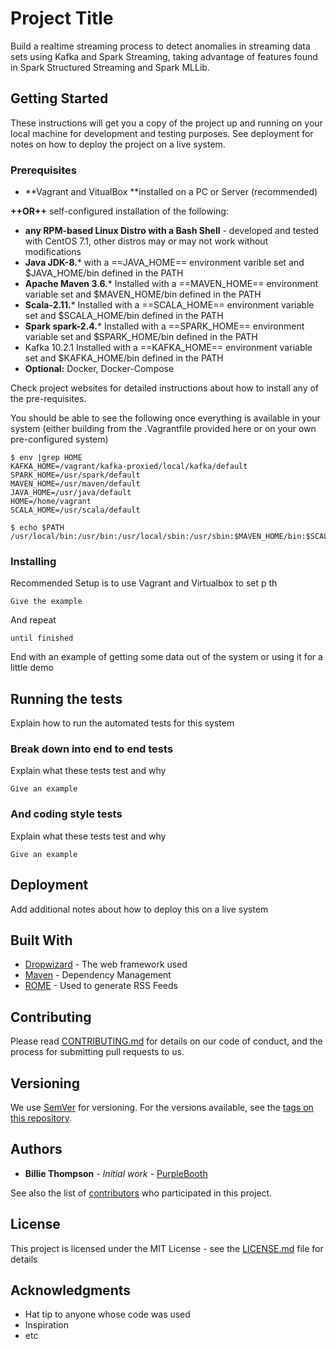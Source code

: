 # Project Title

Build a realtime streaming process to detect anomalies in streaming data sets using Kafka and Spark Streaming, taking advantage of features found in Spark Structured Streaming and Spark MLLib. 

## Getting Started

These instructions will get you a copy of the project up and running on your local machine for development and testing purposes. See deployment for notes on how to deploy the project on a live system.

### Prerequisites

- **Vagrant and VitualBox **installed on a PC or Server (recommended) 

**++OR++** self-configured installation of the following: 

- **any RPM-based Linux Distro with a Bash Shell** - developed and tested with CentOS 7.1, other distros may or may not work without modifications
- **Java JDK-8.*** with a ==JAVA_HOME== environment varible set and $JAVA_HOME/bin defined in the PATH
- **Apache Maven 3.6.*** Installed with a ==MAVEN_HOME== environment variable set and $MAVEN_HOME/bin defined in the PATH
- **Scala-2.11.*** Installed with a ==SCALA_HOME== environment variable set and $SCALA_HOME/bin defined in the PATH
- **Spark spark-2.4.*** Installed with a ==SPARK_HOME== environment variable set and $SPARK_HOME/bin defined in the PATH
- Kafka 10.2.1 Installed with a ==KAFKA_HOME== environment variable set and $KAFKA_HOME/bin defined in the PATH
- **Optional:** Docker, Docker-Compose 

Check project websites for detailed instructions about how to install any of the pre-requisites. 

You should be able to see the following once everything is available in your system (either building from the .Vagrantfile provided here or on your own pre-configured system)

```
$ env |grep HOME
KAFKA_HOME=/vagrant/kafka-proxied/local/kafka/default
SPARK_HOME=/usr/spark/default
MAVEN_HOME=/usr/maven/default
JAVA_HOME=/usr/java/default
HOME=/home/vagrant
SCALA_HOME=/usr/scala/default

$ echo $PATH
/usr/local/bin:/usr/bin:/usr/local/sbin:/usr/sbin:$MAVEN_HOME/bin:$SCALA_HOME/bin:$SPARK_HOME/bin:/home/vagrant/.local/bin:/home/vagrant/bin:$KAFKA_HOME/bin

```

### Installing


Recommended Setup is to use Vagrant and Virtualbox to set p th

```
Give the example
```

And repeat

```
until finished
```

End with an example of getting some data out of the system or using it for a little demo

## Running the tests

Explain how to run the automated tests for this system

### Break down into end to end tests

Explain what these tests test and why

```
Give an example
```

### And coding style tests

Explain what these tests test and why

```
Give an example
```

## Deployment

Add additional notes about how to deploy this on a live system

## Built With

* [Dropwizard](http://www.dropwizard.io/1.0.2/docs/) - The web framework used
* [Maven](https://maven.apache.org/) - Dependency Management
* [ROME](https://rometools.github.io/rome/) - Used to generate RSS Feeds

## Contributing

Please read [CONTRIBUTING.md](https://gist.github.com/PurpleBooth/b24679402957c63ec426) for details on our code of conduct, and the process for submitting pull requests to us.

## Versioning

We use [SemVer](http://semver.org/) for versioning. For the versions available, see the [tags on this repository](https://github.com/your/project/tags). 

## Authors

* **Billie Thompson** - *Initial work* - [PurpleBooth](https://github.com/PurpleBooth)

See also the list of [contributors](https://github.com/your/project/contributors) who participated in this project.

## License

This project is licensed under the MIT License - see the [LICENSE.md](LICENSE.md) file for details

## Acknowledgments

* Hat tip to anyone whose code was used
* Inspiration
* etc
